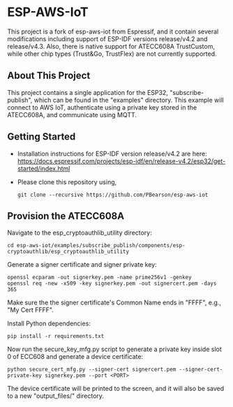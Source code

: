 # ESP-AWS-IoT

This project is a fork of esp-aws-iot from Espressif, and it contain several modifications including support of ESP-IDF versions release/v4.2 and release/v4.3. Also, there is native support for ATECC608A TrustCustom, while other chip types (Trust&Go, TrustFlex) are not currently supported.

## About This Project

This project contains a single application for the ESP32, "subscribe-publish", which can be found in the "examples" directory. This example will connect to AWS IoT, authenticate using a private key stored in the ATECC608A, and communicate using MQTT.

## Getting Started

- Installation instructions for ESP-IDF version release/v4.2 are here: https://docs.espressif.com/projects/esp-idf/en/release-v4.2/esp32/get-started/index.html

- Please clone this repository using,
    ```
    git clone --recursive https://github.com/PBearson/esp-aws-iot
    ```

## Provision the ATECC608A

Navigate to the esp_cryptoauthlib_utility directory:

```
cd esp-aws-iot/examples/subscribe_publish/components/esp-cryptoauthlib/esp_cryptoauthlib_utility
```

Generate a signer certificate and signer private key:

```
openssl ecparam -out signerkey.pem -name prime256v1 -genkey
openssl req -new -x509 -key signerkey.pem -out signercert.pem -days 365
```

Make sure the the signer certificate's Common Name ends in "FFFF", e.g., "My Cert FFFF".

Install Python dependencies:

```
pip install -r requirements.txt
```

Now run the secure_key_mfg.py script to generate a private key inside slot 0 of ECC608 and generate a device certificate:

```
python secure_cert_mfg.py --signer-cert signercert.pem --signer-cert-private-key signerkey.pem --port <PORT>
```

The device certificate will be printed to the screen, and it will also be saved to a new "output_files/" directory.
